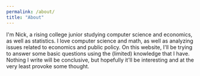 ```yaml
---
permalink: /about/
title: "About"
---
```


I'm Nick, a rising college junior studying computer science and economics, as well as statistics. I love computer science and math, as well as analyzing issues related to economics and public policy. On this website, I'll be trying to answer some basic questions using the (limited) knowledge that I have. Nothing I write will be conclusive, but hopefully it'll be interesting and at the very least provoke some thought.

<!-- <a href="project-page.html">Projects</a> will present graphs and statistics answering a question. <a href="blog.html">Posts</a> will explain my processes for creating projects or go more into depth on issues while focusing less on presentation. -->
